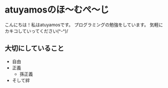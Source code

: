 # atuyamosのほ〜むぺ〜じ
こんにちは！私はatuyamosです。
プログラミングの勉強をしています。
気軽にカキコしていってください(^-^)/
## 大切にしていること
- 自由
- 正義
	- 孫正義
- そして絆
